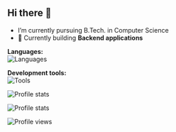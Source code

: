 ## Hi there 👋
- I’m currently pursuing B.Tech. in Computer Science
- 🌱 Currently building **Backend applications**

**Languages:** <br> ![Languages](https://skillicons.dev/icons?i=python,java,c,cpp,js,ts)

**Development tools:** <br> ![Tools](https://skillicons.dev/icons?i=linux,git,express,nodejs,mongodb,mysql)

![Profile stats](https://github-readme-stats.vercel.app/api/top-langs?username=datta-sayak&show_icons=true&theme=dark&locale=en&layout=compact)

![Profile stats](https://github-readme-stats.vercel.app/api?username=datta-sayak&show_icons=true&theme=dark&locale=en)

![Profile views](https://komarev.com/ghpvc/?username=datta-sayak&label=Profile%20views&color=00ff6e&style=flat)
